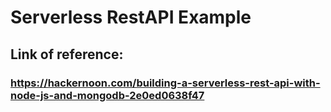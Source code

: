 # Serverless RestAPI Example

## Link of reference:
### https://hackernoon.com/building-a-serverless-rest-api-with-node-js-and-mongodb-2e0ed0638f47
